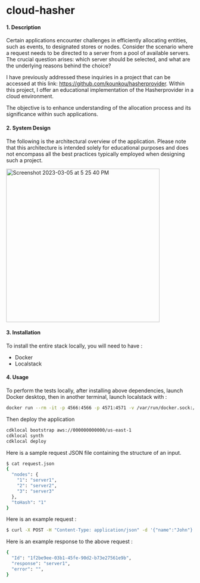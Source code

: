 # cloud-hasher

#### 1. Description

Certain applications encounter challenges in efficiently allocating entities, such as events, to designated stores or nodes. 
Consider the scenario where a request needs to be directed to a server from a pool of available servers. 
The crucial question arises: which server should be selected, and what are the underlying reasons behind the choice?

I have previously addressed these inquiries in a project that can be accessed at this link: https://github.com/kounkou/hasherprovider. Within this project, I offer an educational implementation of the Hasherprovider in a cloud environment.

The objective is to enhance understanding of the allocation process and its significance within such applications.

#### 2. System Design

The following is the architectural overview of the application. Please note that this architecture is intended solely for educational purposes and does not encompass all the best practices typically employed when designing such a project.

<img width="412" alt="Screenshot 2023-03-05 at 5 25 40 PM" src="https://github.com/kounkou/cloud-hasher/assets/2589171/72113ed7-f402-447a-a9e8-a41ac48075af">

#### 3. Installation

To install the entire stack locally, you will need to have : 

- Docker
- Localstack

#### 4. Usage

To perform the tests locally, after installing above dependencies, launch Docker desktop, then in another terminal, launch localstack with : 

```bash
docker run --rm -it -p 4566:4566 -p 4571:4571 -v /var/run/docker.sock:/var/run/docker.sock localstack/localstack
```

Then deploy the application

```bash
cdklocal bootstrap aws://000000000000/us-east-1
cdklocal synth
cdklocal deploy
```

Here is a sample request JSON file containing the structure of an input.

```bash
$ cat request.json
{
  "nodes": {
    "1": "server1",
    "2": "server2",
    "3": "server3"
  },
  "toHash": "1"
}
```

Here is an example request :

```bash
$ curl -X POST -H "Content-Type: application/json" -d '{"name":"John"}' https://nj1gvaq3z6.execute-api.localhost.localstack.cloud:4566/prod/
```

Here is an example response to the above request :

```bash
{
  "Id": "1f2be9ee-03b1-45fe-90d2-b73e27561e9b",
  "response": "server1",
  "error": "",
}
```

